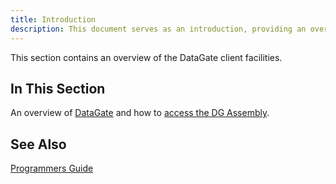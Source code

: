 ```yaml
---
title: Introduction
description: This document serves as an introduction, providing an overview of the main topics, objectives, and structure of the content that follows.
---
```


This section contains an overview of the DataGate client facilities.
## In This Section


An overview of [DataGate](datagate-component-suite-overview.html) and how to [access the DG Assembly](accessing_the-dcs-assembly.html).

## See Also

[Programmers Guide](programmers-guide-main.html)

